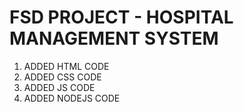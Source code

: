 # FSD PROJECT - HOSPITAL MANAGEMENT SYSTEM
1. ADDED HTML CODE
2. ADDED CSS CODE
3. ADDED JS CODE
4. ADDED NODEJS CODE
